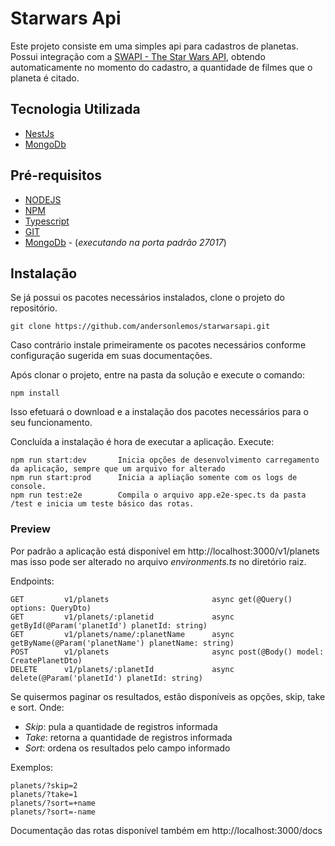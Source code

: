 # Starwars Api #

Este projeto consiste em uma simples api para cadastros de planetas.
Possui integração com a [SWAPI - The Star Wars API](https://swapi.co/), obtendo automaticamente no momento do cadastro, a quantidade de filmes que o planeta é citado.

## Tecnologia Utilizada ##

* [NestJs](https://nestjs.com/)
* [MongoDb](https://www.mongodb.com/)

## Pré-requisitos ##

* [NODEJS](https://nodejs.org/en/)
* [NPM](https://www.npmjs.com/)
* [Typescript](https://www.typescriptlang.org/)
* [GIT](https://git-scm.com/)
* [MongoDb](https://www.mongodb.com/) - (_executando na porta padrão 27017_)

## Instalação ##

Se já possui os pacotes necessários instalados,
clone o projeto do repositório.

    git clone https://github.com/andersonlemos/starwarsapi.git

Caso contrário instale primeiramente os pacotes necessários conforme configuração sugerida em suas documentações.

Após clonar o projeto, entre na pasta da solução e execute o comando:

    npm install

Isso efetuará o download e a instalação dos pacotes necessários para o seu funcionamento.

Concluída a instalação é hora de executar a aplicação.
Execute:

    npm run start:dev       Inicia opções de desenvolvimento carregamento da aplicação, sempre que um arquivo for alterado
    npm run start:prod      Inicia a apliação somente com os logs de console.
    npm run test:e2e        Compila o arquivo app.e2e-spec.ts da pasta /test e inicia um teste básico das rotas. 


### Preview ###

Por padrão a aplicação está disponível em http://localhost:3000/v1/planets mas isso pode ser alterado no arquivo  _environments.ts_ no diretório raiz.

Endpoints:

    GET         v1/planets                       async get(@Query()  options: QueryDto) 
    GET         v1/planets/:planetid             async getById(@Param('planetId') planetId: string)
    GET         v1/planets/name/:planetName      async getByName(@Param('planetName') planetName: string)
    POST        v1/planets                       async post(@Body() model: CreatePlanetDto)
    DELETE      v1/planets/:planetId             async delete(@Param('planetId') planetId: string)

Se quisermos paginar os resultados, estão disponíveis as opções, skip, take e sort.
Onde:
- *Skip*: pula a quantidade de registros informada
- *Take*: retorna a quantidade de registros informada
- *Sort*: ordena os resultados pelo campo informado

Exemplos:

    planets/?skip=2
    planets/?take=1
    planets/?sort=+name
    planets/?sort=-name

Documentação das rotas disponível também em http://localhost:3000/docs


